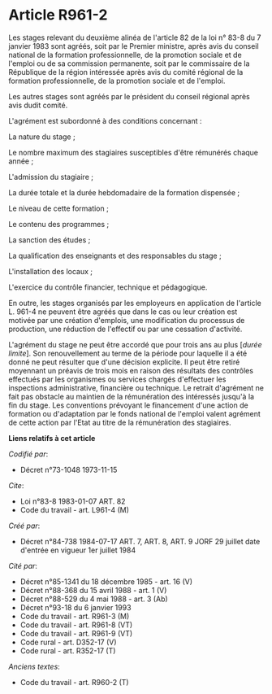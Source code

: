 # Article R961-2

Les stages relevant du deuxième alinéa de l'article 82 de la loi n° 83-8 du 7 janvier 1983 sont agréés, soit par le Premier
ministre, après avis du conseil national de la formation professionnelle, de la promotion sociale et de l'emploi ou de sa
commission permanente, soit par le commissaire de la République de la région intéressée après avis du comité régional de la
formation professionnelle, de la promotion sociale et de l'emploi. 

Les autres stages sont agréés par le président du conseil régional après avis dudit comité.

L'agrément est subordonné à des conditions concernant : 

La nature du stage ; 

Le nombre maximum des stagiaires susceptibles d'être rémunérés chaque année ; 

L'admission du stagiaire ; 

La durée totale et la durée hebdomadaire de la formation dispensée ; 

Le niveau de cette formation ; 

Le contenu des programmes ; 

La sanction des études ; 

La qualification des enseignants et des responsables du stage ;

L'installation des locaux ; 

L'exercice du contrôle financier, technique et pédagogique. 

En outre, les stages organisés par les employeurs en application de l'article L. 961-4 ne peuvent être agréés que dans le cas
ou leur création est motivée par une création d'emplois, une modification du processus de production, une réduction de
l'effectif ou par une cessation d'activité. 

L'agrément du stage ne peut être accordé que pour trois ans au plus [*durée limite*]. Son renouvellement au terme de la
période pour laquelle il a été donné ne peut résulter que d'une décision explicite. Il peut être retiré moyennant un préavis
de trois mois en raison des résultats des contrôles effectués par les organismes ou services chargés d'effectuer les
inspections administrative, financière ou technique. Le retrait d'agrément ne fait pas obstacle au maintien de la
rémunération des intéressés jusqu'à la fin du stage.    Les conventions prévoyant le financement d'une action de formation ou
d'adaptation par le fonds national de l'emploi valent agrément de cette action par l'Etat au titre de la rémunération des
stagiaires.

**Liens relatifs à cet article**

_Codifié par_:

  - Décret n°73-1048 1973-11-15

_Cite_:

  - Loi n°83-8 1983-01-07 ART. 82
  - Code du travail - art. L961-4 (M)

_Créé par_:

  - Décret n°84-738 1984-07-17 ART. 7, ART. 8, ART. 9 JORF 29 juillet date d'entrée en vigueur 1er juillet 1984

_Cité par_:

  - Décret n°85-1341 du 18 décembre 1985 - art. 16 (V)
  - Décret n°88-368 du 15 avril 1988 - art. 1 (V)
  - Décret n°88-529 du 4 mai 1988 - art. 3 (Ab)
  - Décret n°93-18 du 6 janvier 1993
  - Code du travail - art. R961-3 (M)
  - Code du travail - art. R961-8 (VT)
  - Code du travail - art. R961-9 (VT)
  - Code rural - art. D352-17 (V)
  - Code rural - art. R352-17 (T)

_Anciens textes_:

  - Code du travail - art. R960-2 (T)
